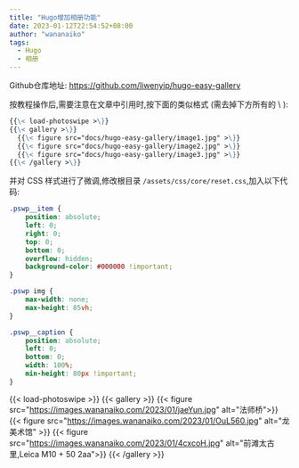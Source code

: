 ```yaml
---
title: "Hugo增加相册功能"
date: 2023-01-12T22:54:52+08:00
author: "wananaiko"
tags:
  - Hugo
  - 相册
---
```


Github仓库地址:
https://github.com/liwenyip/hugo-easy-gallery

按教程操作后,需要注意在文章中引用时,按下面的类似格式 (需去掉下方所有的 \ ):

```markdown
{{\< load-photoswipe >\}}
{{\< gallery >\}}
  {{\< figure src="docs/hugo-easy-gallery/image1.jpg" >\}}
  {{\< figure src="docs/hugo-easy-gallery/image2.jpg" >\}}
  {{\< figure src="docs/hugo-easy-gallery/image3.jpg" >\}}
{{\< /gallery >\}}
```
并对 CSS 样式进行了微调,修改根目录 `/assets/css/core/reset.css`,加入以下代码:
```css
.pswp__item {
    position: absolute;
    left: 0;
    right: 0;
    top: 0;
    bottom: 0;
    overflow: hidden;
    background-color: #000000 !important;
}

.pswp img {
    max-width: none;
    max-height: 85vh;
}

.pswp__caption {
    position: absolute;
    left: 0;
    bottom: 0;
    width: 100%;
    min-height: 80px !important;
}
```

{{< load-photoswipe >}}
{{< gallery >}}
  {{< figure src="https://images.wananaiko.com/2023/01/jaeYun.jpg" alt="法师桥">}}
  {{< figure src="https://images.wananaiko.com/2023/01/OuL560.jpg" alt="龙美术馆" >}}
  {{< figure src="https://images.wananaiko.com/2023/01/4cxcoH.jpg" alt="前滩太古里,Leica M10 + 50 2aa">}}
{{< /gallery >}}